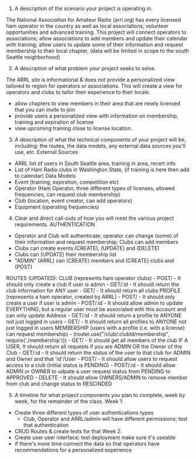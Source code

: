 1. A description of the scenario your project is operating in.

The National Association for Amateur Radio (arrl.org) has every licensed ham operator in the country as well as local associations, volunteer opportunities and advanced training.  This project will connect operators to associations; allow associations to add members and update their calendar with training; allow users to update some of their information and request membership to their local chapter, (data will be limited in scope to the south Seattle neighborhood)

2. A description of what problem your project seeks to solve.

The ARRL site is informational & does not provide a personalized view tailored to region for operators or associations. This will create a view for operators and clubs to tailor their experience to their locale.

- allow chapters to view members in their area that are newly licensed that you can invite to join
- provide users a personalized view with information on membership, training and expiration of license
- view upcoming training close to license location.


3. A description of what the technical components of your project will be, including: the routes, the data models, any external data sources you'll use, etc.
External Sources
- ARRL list of users in South Seattle area, training in area, recert info
- List of Ham Radio clubs in Washington State, (if training is here then add to calendar)
Data Models
- Event (training, expiration, competition etc)
- Operator (Ham Operator, three different types of licenses, allowed frequencies, can request club membership)
- Club (location, event creator, can add operators)
- Equipment (operating frequencies)


4. Clear and direct call-outs of how you will meet the various project requirements.
AUTHENTICATION
- Operator and Club will authenticate; operator can change (some) of their information and request membership; Clubs can add members
- Clubs can create events (CREATE), (UPDATE) and (DELETE)
- Clubs can (UPDATE) their membership list
- "ADMIN" (ARRL) can (CREATE) members and (CREATE) clubs and (POST) 

ROUTES (UPDATED):
  CLUB (represents ham operator clubs)
    - POST/ - It should only create a club if user is admin
    - GET/:id - It should return the club information for ANY user
    - GET/ - It should return all clubs
  PROFILE (represents a ham operator, created by ARRL)
    - POST/ - It should only create a user if user is admin
    - POST/:id - It should allow admin to update EVERYTHING, but a regular user must be associated 
                with this account and can only update Address
    - GET/:id - It should return a profile to ANYONE not just logged in users
    - GET/ - It should return all profiles to ANYONE not just logged in users
  MEMBERSHIP (users with a profile (i.e. with a license) can request membership)
    - (router.use("/club/:clubId/membership", require('./membership')))
    - GET/ - It should get all members of the club IF A USER, It should return all requests 
                if you are ADMIN OR the Owner of the Club
    - GET/:id - It should return the status of the user to that club for ADMIN and Owner and that 
                'id'/User
    - POST/ - It should allow users to request access to a club (initial status is PENDING)
    - POST/:id - It should allow ADMIN or OWNER to udpate a user request status from PENDING
            to APPROVED
    - DELETE - It should allow OWNERS/ADMIN to remove member from club and change status to RESCINDED

5. A timeline for what project components you plan to complete, week by week, for the remainder of the class. 
Week 1:
- Create three different types of user authentications types
  - Club, Operator and ARRL/admin will have different permissions; test that authentication
- CRUD Routes & create tests for that
Week 2:
- Create user user interface; test deployment make sure it's useable
- if there's more time connect the data so that operators have recommendations for a personalized experience